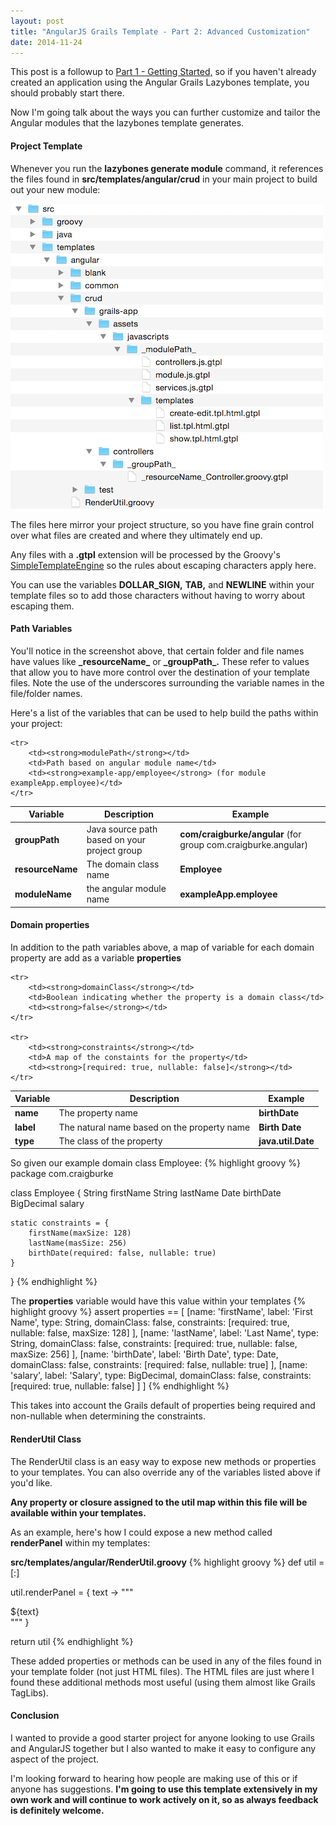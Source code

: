 ```yaml
---
layout: post
title: "AngularJS Grails Template - Part 2: Advanced Customization"
date: 2014-11-24
---
```


This post is a followup to <a href="/2014/11/17/angular-grails-template-1.html">Part 1 - Getting Started,</a> so if you haven't already created an application using the Angular Grails Lazybones template, you should probably start there. 

Now I'm going talk about the ways you can further customize and tailor the Angular modules that the lazybones template generates.

#### Project Template

Whenever you run the **lazybones generate module** command, it references the files found in **src/templates/angular/crud** in your main project to build out your new module:

<img src="/images/posts/angular-grails-lazybones-2-1.png">

The files here mirror your project structure, so you have fine grain control over what files are created and where they ultimately end up.

Any files with a **.gtpl** extension will be processed by the Groovy's [SimpleTemplateEngine](http://groovy.codehaus.org/api/groovy/text/SimpleTemplateEngine.html) so the rules about escaping characters apply here. 

You can use the variables **DOLLAR_SIGN,** **TAB,** and **NEWLINE** within your template files so to add those characters without having to worry about escaping them.

#### Path Variables

You'll notice in the screenshot above, that certain folder and file names have values like **\_resourceName\_** or **\_groupPath\_.** These refer to values that allow you to have more control over the destination of your template files. Note the use of the underscores surrounding the variable names in the file/folder names.  

Here's a list of the variables that can be used to help build the paths within your project:  

<table class="table">
<thead>
	<tr>
		<th>Variable</th>
		<th>Description</th>
		<th>Example</th>
	</tr>
</thead>
<tbody>	
	<tr>
		<td><strong>groupPath</strong></td>
		<td>Java source path based on your project group</td>
		<td><strong>com/craigburke/angular</strong> (for group com.craigburke.angular)</td>
	</tr>
	<tr>
		<td><strong>resourceName</strong></td>
		<td>The domain class name</td>
		<td><strong>Employee</strong></td>
	</tr>
	<tr>
		<td><strong>moduleName</strong></td>
		<td>the angular module name</td>
		<td><strong>exampleApp.employee</strong></td>
	</tr>

	<tr>
		<td><strong>modulePath</strong></td>
		<td>Path based on angular module name</td>
		<td><strong>example-app/employee</strong> (for module exampleApp.employee)</td>
	</tr>
</tbody>	
</table>


#### Domain properties

In addition to the path variables above, a map of variable for each domain property are add as a variable **properties**

<table class="table">
<thead>
	<tr>
		<th>Variable</th>
		<th>Description</th>
		<th>Example</th>
	</tr>
</thead>
<tbody>	
	<tr>
		<td><strong>name</strong></td>
		<td>The property name</td>
		<td><strong>birthDate</strong></td>
	</tr>
	<tr>
		<td><strong>label</strong></td>
		<td>The natural name based on the property name</td>
		<td><strong>Birth Date</strong></td>
	</tr>
	<tr>
		<td><strong>type</strong></td>
		<td>The class of the property</td>
		<td><strong>java.util.Date</strong></td>
	</tr>

	<tr>
		<td><strong>domainClass</strong></td>
		<td>Boolean indicating whether the property is a domain class</td>
		<td><strong>false</strong></td>
	</tr>

	<tr>
		<td><strong>constraints</strong></td>
		<td>A map of the constaints for the property</td>
		<td><strong>[required: true, nullable: false]</strong></td>
	</tr>
</tbody>	
</table>

So given our example domain class Employee:
{% highlight groovy %}
package com.craigburke

class Employee {
	String firstName
	String lastName
	Date birthDate
	BigDecimal salary

	static constraints = {
		firstName(maxSize: 128)
		lastName(masSize: 256)
		birthDate(required: false, nullable: true)
	}
	
}
{% endhighlight %}

The **properties** variable would have this value within your templates
{% highlight groovy %}
assert properties == [
	[name: 'firstName', label: 'First Name', type: String, domainClass: false, constraints: [required: true, nullable: false, maxSize: 128] ],
	[name: 'lastName', label: 'Last Name', type: String, domainClass: false, constraints: [required: true, nullable: false, maxSize: 256] ],
	[name: 'birthDate', label: 'Birth Date', type: Date, domainClass: false, constraints: [required: false, nullable: true] ],
	[name: 'salary', label: 'Salary', type: BigDecimal, domainClass: false, constraints: [required: true, nullable: false] ]
]
{% endhighlight %}

This takes into account the Grails default of properties being required and non-nullable when determining the constraints.

#### RenderUtil Class

The RenderUtil class is an easy way to expose new methods or properties to your templates. You can also override any of the variables listed above if you'd like.

**Any property or closure assigned to the util map within this file will be available within your templates.**

As an example, here's how I could expose a new method called **renderPanel** within my templates:

**src/templates/angular/RenderUtil.groovy**
{% highlight groovy %}
def util = [:]

util.renderPanel = { text -> 
	"""<div class="panel panel-default">
	  <div class="panel-body">
	    ${text}
	  </div>
	</div>"""
}

return util
{% endhighlight %}

These added properties or methods can be used in any of the files found in your template folder (not just HTML files). The HTML files are just where I found these additional methods most useful (using them almost like Grails TagLibs).

#### Conclusion

I wanted to provide a good starter project for anyone looking to use Grails and AngularJS together but I also wanted to make it easy to configure any aspect of the project.

I'm looking forward to hearing how people are making use of this or if anyone has suggestions. **I'm going to use this template extensively in my own work and will continue to work actively on it, so as always feedback is definitely welcome.**


